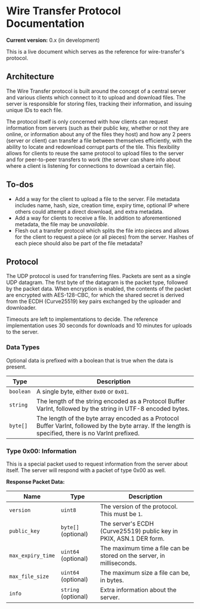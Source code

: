 # Wire Transfer Protocol Documentation

**Current version:** 0.x (in development)

This is a live document which serves as the reference for wire-transfer's protocol.

## Architecture

The Wire Transfer protocol is built around the concept of a central server and various clients which connect to it to upload and download files. The server is responsible for storing files, tracking their information, and issuing unique IDs to each file.

The protocol itself is only concerned with how clients can request information from servers (such as their public key, whether or not they are online, or information about any of the files they host) and how any 2 peers (server or client) can transfer a file between themselves efficiently, with the ability to locate and redownload corrupt parts of the tile. This flexibility allows for clients to reuse the same protocol to upload files to the server and for peer-to-peer transfers to work (the server can share info about where a client is listening for connections to download a certain file).

## To-dos

- Add a way for the client to upload a file to the server. File metadata includes name, hash, size, creation time, expiry time, optional IP where others could attempt a direct download, and extra metadata.
- Add a way for clients to receive a file. In addition to aforementioned metadata, the file may be *unavailable*.
- Flesh out a transfer protocol which splits the file into pieces and allows for the client to request a piece (or all pieces) from the server. Hashes of each piece should also be part of the file metadata?

## Protocol

The UDP protocol is used for transferring files. Packets are sent as a single UDP datagram. The first byte of the datagram is the packet type, followed by the packet data. When encryption is enabled, the contents of the packet are encrypted with AES-128-CBC, for which the shared secret is derived from the ECDH (Curve25519) key pairs exchanged by the uploader and downloader.

Timeouts are left to implementations to decide. The reference implementation uses 30 seconds for downloads and 10 minutes for uploads to the server.

### Data Types

Optional data is prefixed with a boolean that is true when the data is present.

| Type | Description |
| ---- | ----------- |
| `boolean` | A single byte, either `0x00` or `0x01`. |
| `string` | The length of the string encoded as a Protocol Buffer VarInt, followed by the string in UTF-8 encoded bytes. |
| `byte[]` | The length of the byte array encoded as a Protocol Buffer VarInt, followed by the byte array. If the length is specified, there is no VarInt prefixed. |

### Type 0x00: Information

This is a special packet used to request information from the server about itself. The server will respond with a packet of type 0x00 as well.

**Response Packet Data:**

| Name | Type | Description |
| ---- | ---- | ----------- |
| `version` | `uint8` | The version of the protocol. This must be `1`. |
| `public_key` | `byte[]` (optional) | The server's ECDH (Curve25519) public key in PKIX, ASN.1 DER form. |
| `max_expiry_time` | `uint64` (optional) | The maximum time a file can be stored on the server, in milliseconds. |
| `max_file_size` | `uint64` (optional) | The maximum size a file can be, in bytes. |
| `info` | `string` (optional) | Extra information about the server. |
